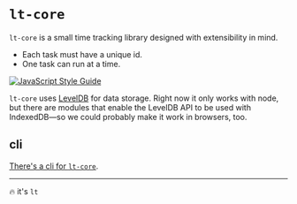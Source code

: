 # `lt-core`

`lt-core` is a small time tracking library designed with extensibility in mind.

- Each task must have a unique id.
- One task can run at a time.

[![JavaScript Style Guide](https://cdn.rawgit.com/feross/standard/master/badge.svg)](https://github.com/feross/standard)

`lt-core` uses [LevelDB](http://leveldb.org) for data storage. Right now it only
works with node, but there are modules that enable the LevelDB API to be used
with IndexedDB—so we could probably make it work in browsers, too.

## cli

[There's a cli for `lt-core`](https://github.com/juice49/lt-cli).

***

🔥 it's `lt`